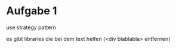 # Aufgabe 1
use strategy pattern

es gibt libraries die bei dem text helfen (\<div blablabla> entfernen)



